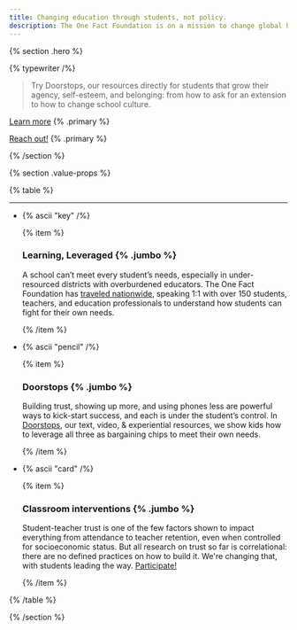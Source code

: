 ```yaml
---
title: Changing education through students, not policy.
description: The One Fact Foundation is on a mission to change global health care and education using open source principles.
---
```


{% section .hero %}

{% typewriter /%}

> Try Doorstops, our resources directly for students that grow their agency, self-esteem, and belonging: from how to ask for an extension to how to change school culture. 

[Learn more](/changes) {% .primary %}

[Reach out!](mailto:ben@onefact.org) {% .primary %}

{% /section %}

{% section .value-props %}

{% table %}

---

- {% ascii "key" /%}

  {% item %}

  ### Learning, Leveraged {% .jumbo %}

  A school can’t meet every student’s needs, especially in under-resourced districts with overburdened educators. The One Fact Foundation has [traveled nationwide](/pdfs/leveraged.pdf), speaking 1:1 with over 150 students, teachers, and education professionals to understand how students can fight for their own needs.

  {% /item %}

- {% ascii "pencil" /%}

  {% item %}

  ### Doorstops {% .jumbo %}

  Building trust, showing up more, and using phones less are powerful ways to kick-start success, and each is under the student’s control. In [Doorstops](/doorstops), our text, video, & experiential resources, we show kids how to leverage all three as bargaining chips to meet their own needs.

  {% /item %}

- {% ascii "card" /%}

  {% item %}

  ### Classroom interventions {% .jumbo %}

  Student-teacher trust is one of the few factors shown to impact everything from attendance to teacher retention, even when controlled for socioeconomic status. But all research on trust so far is correlational: there are no defined practices on how to build it. We're changing that, with students leading the way. [Participate!](/intervention)

  {% /item %}

{% /table %}

{% /section %}

